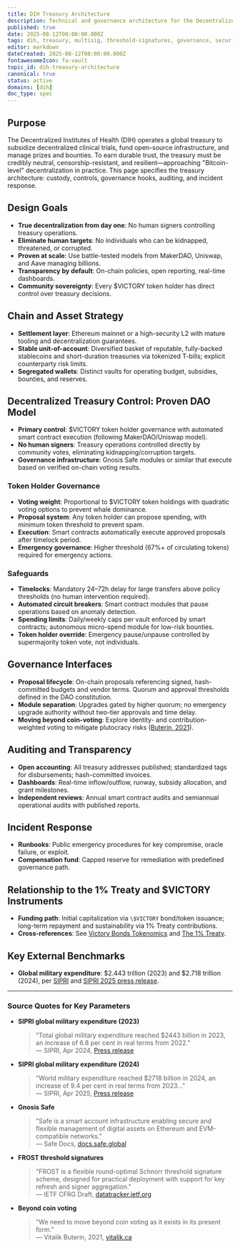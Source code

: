 ```yaml
---
title: DIH Treasury Architecture
description: Technical and governance architecture for the Decentralized Institutes of Health (DIH) Treasury, targeting Bitcoin-level decentralization via multi-sig and threshold signatures.
published: true
date: 2025-08-12T00:00:00.000Z
tags: dih, treasury, multisig, threshold-signatures, governance, security, transparency
editor: markdown
dateCreated: 2025-08-12T00:00:00.000Z
fontawesomeIcon: fa-vault
topic_id: dih-treasury-architecture
canonical: true
status: active
domains: [dih]
doc_type: spec
---
```


## Purpose

The Decentralized Institutes of Health (DIH) operates a global treasury to subsidize decentralized clinical trials, fund open-source infrastructure, and manage prizes and bounties. To earn durable trust, the treasury must be credibly neutral, censorship-resistant, and resilient—approaching "Bitcoin-level" decentralization in practice. This page specifies the treasury architecture: custody, controls, governance hooks, auditing, and incident response.

## Design Goals

- **True decentralization from day one**: No human signers controlling treasury operations.
- **Eliminate human targets**: No individuals who can be kidnapped, threatened, or corrupted.
- **Proven at scale**: Use battle-tested models from MakerDAO, Uniswap, and Aave managing billions.
- **Transparency by default**: On-chain policies, open reporting, real-time dashboards.
- **Community sovereignty**: Every \$VICTORY token holder has direct control over treasury decisions.

## Chain and Asset Strategy

- **Settlement layer**: Ethereum mainnet or a high-security L2 with mature tooling and decentralization guarantees.
- **Stable unit-of-account**: Diversified basket of reputable, fully-backed stablecoins and short-duration treasuries via tokenized T-bills; explicit counterparty risk limits.
- **Segregated wallets**: Distinct vaults for operating budget, subsidies, bounties, and reserves.

## Decentralized Treasury Control: Proven DAO Model

- **Primary control**: \$VICTORY token holder governance with automated smart contract execution (following MakerDAO/Uniswap model).
- **No human signers**: Treasury operations controlled directly by community votes, eliminating kidnapping/corruption targets.
- **Governance infrastructure**: Gnosis Safe modules or similar that execute based on verified on-chain voting results.

### Token Holder Governance

- **Voting weight**: Proportional to \$VICTORY token holdings with quadratic voting options to prevent whale dominance.
- **Proposal system**: Any token holder can propose spending, with minimum token threshold to prevent spam.
- **Execution**: Smart contracts automatically execute approved proposals after timelock period.
- **Emergency governance**: Higher threshold (67%+ of circulating tokens) required for emergency actions.

### Safeguards

- **Timelocks**: Mandatory 24–72h delay for large transfers above policy thresholds (no human intervention required).
- **Automated circuit breakers**: Smart contract modules that pause operations based on anomaly detection.
- **Spending limits**: Daily/weekly caps per vault enforced by smart contracts; autonomous micro-spend module for low-risk bounties.
- **Token holder override**: Emergency pause/unpause controlled by supermajority token vote, not individuals.

## Governance Interfaces

- **Proposal lifecycle**: On-chain proposals referencing signed, hash-committed budgets and vendor terms. Quorum and approval thresholds defined in the DAO constitution.
- **Module separation**: Upgrades gated by higher quorum; no emergency upgrade authority without two-tier approvals and time delay.
- **Moving beyond coin-voting**: Explore identity- and contribution-weighted voting to mitigate plutocracy risks ([Buterin, 2021](https://vitalik.ca/general/2021/08/16/voting3.html)).

## Auditing and Transparency

- **Open accounting**: All treasury addresses published; standardized tags for disbursements; hash-committed invoices.
- **Dashboards**: Real-time inflow/outflow, runway, subsidy allocation, and grant milestones.
- **Independent reviews**: Annual smart contract audits and semiannual operational audits with published reports.

## Incident Response

- **Runbooks**: Public emergency procedures for key compromise, oracle failure, or exploit.
- **Compensation fund**: Capped reserve for remediation with predefined governance path.

## Relationship to the 1% Treaty and $VICTORY Instruments

- **Funding path**: Initial capitalization via `\$VICTORY` bond/token issuance; long-term repayment and sustainability via 1% Treaty contributions.
- **Cross-references**: See [Victory Bonds Tokenomics](../../strategy/1-percent-treaty/victory-bonds-tokenomics.md) and [The 1% Treaty](../../strategy/1-percent-treaty/1-percent-treaty.md).

## Key External Benchmarks

- **Global military expenditure**: \$2.443 trillion (2023) and \$2.718 trillion (2024), per [SIPRI](https://www.sipri.org/media/press-release/2024/global-military-spending-surges-amid-war-rising-tensions-and-insecurity) and [SIPRI 2025 press release](https://www.sipri.org/media/press-release/2025/unprecedented-rise-global-military-expenditure-european-and-middle-east-spending-surges).

---

### Source Quotes for Key Parameters

* **SIPRI global military expenditure (2023)**
  > "Total global military expenditure reached \$2443 billion in 2023, an increase of 6.8 per cent in real terms from 2022."  
  > — SIPRI, Apr 2024, [Press release](https://www.sipri.org/media/press-release/2024/global-military-spending-surges-amid-war-rising-tensions-and-insecurity)

* **SIPRI global military expenditure (2024)**
  > "World military expenditure reached \$2718 billion in 2024, an increase of 9.4 per cent in real terms from 2023..."  
  > — SIPRI, Apr 2025, [Press release](https://www.sipri.org/media/press-release/2025/unprecedented-rise-global-military-expenditure-european-and-middle-east-spending-surges)

* **Gnosis Safe**
  > "Safe is a smart account infrastructure enabling secure and flexible management of digital assets on Ethereum and EVM-compatible networks."  
  > — Safe Docs, [docs.safe.global](https://docs.safe.global/)

* **FROST threshold signatures**
  > "FROST is a flexible round-optimal Schnorr threshold signature scheme, designed for practical deployment with support for key refresh and signer aggregation."  
  > — IETF CFRG Draft, [datatracker.ietf.org](https://datatracker.ietf.org/doc/draft-irtf-cfrg-frost/)

* **Beyond coin voting**
  > "We need to move beyond coin voting as it exists in its present form."  
  > — Vitalik Buterin, 2021, [vitalik.ca](https://vitalik.ca/general/2021/08/16/voting3.html)


